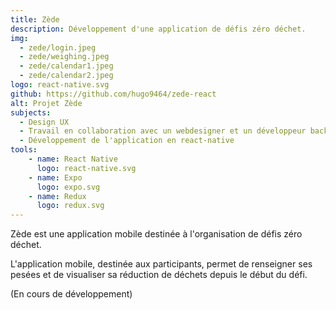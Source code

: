 ```yaml
---
title: Zède
description: Développement d'une application de défis zéro déchet.
img: 
  - zede/login.jpeg
  - zede/weighing.jpeg
  - zede/calendar1.jpeg
  - zede/calendar2.jpeg
logo: react-native.svg
github: https://github.com/hugo9464/zede-react
alt: Projet Zède
subjects:
  - Design UX
  - Travail en collaboration avec un webdesigner et un développeur backend
  - Développement de l'application en react-native
tools:
    - name: React Native
      logo: react-native.svg
    - name: Expo
      logo: expo.svg
    - name: Redux
      logo: redux.svg
---
```


Zède est une application mobile destinée à l'organisation de défis zéro déchet.

L'application mobile, destinée aux participants, permet de renseigner ses pesées et de visualiser sa réduction de déchets depuis le début du défi.

(En cours de développement)